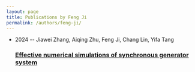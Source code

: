 ```yaml
---
layout: page
title: Publications by Feng Ji
permalink: /authors/feng-ji/
---
```


<ul class="post-list">
<li><span class='post-meta'>2024 -- Jiawei Zhang, Aiqing Zhu, Feng Ji, Chang Lin, Yifa Tang</span><h3><a class='post-link' href='../../effective-numerical-simulations-of-synchronous-generator-system'>Effective numerical simulations of synchronous generator system</a></h3></li>

</ul>
